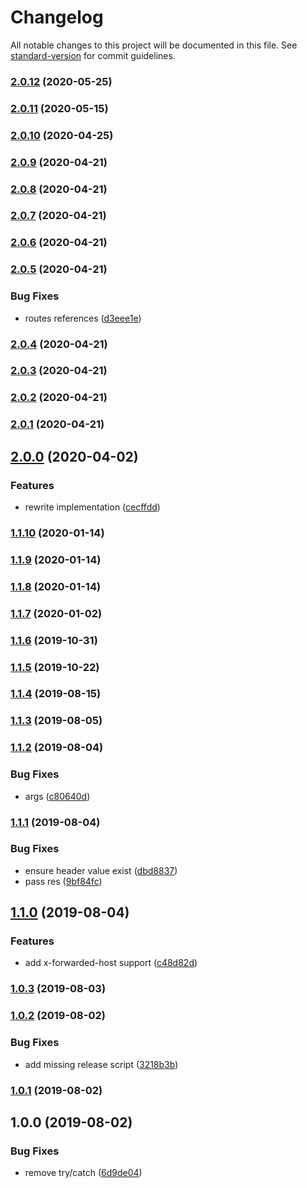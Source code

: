 # Changelog

All notable changes to this project will be documented in this file. See [standard-version](https://github.com/conventional-changelog/standard-version) for commit guidelines.

### [2.0.12](https://github.com/microlinkhq/proxy/compare/v2.0.11...v2.0.12) (2020-05-25)

### [2.0.11](https://github.com/microlinkhq/proxy/compare/v2.0.10...v2.0.11) (2020-05-15)

### [2.0.10](https://github.com/microlinkhq/proxy/compare/v2.0.9...v2.0.10) (2020-04-25)

### [2.0.9](https://github.com/microlinkhq/proxy/compare/v2.0.8...v2.0.9) (2020-04-21)

### [2.0.8](https://github.com/microlinkhq/proxy/compare/v2.0.7...v2.0.8) (2020-04-21)

### [2.0.7](https://github.com/microlinkhq/proxy/compare/v2.0.6...v2.0.7) (2020-04-21)

### [2.0.6](https://github.com/microlinkhq/proxy/compare/v2.0.5...v2.0.6) (2020-04-21)

### [2.0.5](https://github.com/microlinkhq/proxy/compare/v2.0.4...v2.0.5) (2020-04-21)


### Bug Fixes

* routes references ([d3eee1e](https://github.com/microlinkhq/proxy/commit/d3eee1e82f9bad7bf3cb8da64671ca4a7c9423f8))

### [2.0.4](https://github.com/microlinkhq/proxy/compare/v2.0.3...v2.0.4) (2020-04-21)

### [2.0.3](https://github.com/microlinkhq/proxy/compare/v2.0.2...v2.0.3) (2020-04-21)

### [2.0.2](https://github.com/microlinkhq/proxy/compare/v2.0.1...v2.0.2) (2020-04-21)

### [2.0.1](https://github.com/microlinkhq/proxy/compare/v2.0.0...v2.0.1) (2020-04-21)

## [2.0.0](https://github.com/microlinkhq/proxy/compare/v1.1.10...v2.0.0) (2020-04-02)


### Features

* rewrite implementation ([cecffdd](https://github.com/microlinkhq/proxy/commit/cecffddd860b93507c7c60714be508f4a7f8a491))

### [1.1.10](https://github.com/microlinkhq/proxy/compare/v1.1.9...v1.1.10) (2020-01-14)

### [1.1.9](https://github.com/microlinkhq/proxy/compare/v1.1.8...v1.1.9) (2020-01-14)

### [1.1.8](https://github.com/microlinkhq/proxy/compare/v1.1.7...v1.1.8) (2020-01-14)

### [1.1.7](https://github.com/microlinkhq/proxy/compare/v1.1.6...v1.1.7) (2020-01-02)

### [1.1.6](https://github.com/microlinkhq/proxy/compare/v1.1.5...v1.1.6) (2019-10-31)

### [1.1.5](https://github.com/microlinkhq/proxy/compare/v1.1.4...v1.1.5) (2019-10-22)

### [1.1.4](https://github.com/microlinkhq/proxy/compare/v1.1.3...v1.1.4) (2019-08-15)

### [1.1.3](https://github.com/microlinkhq/proxy/compare/v1.1.2...v1.1.3) (2019-08-05)

### [1.1.2](https://github.com/microlinkhq/proxy/compare/v1.1.1...v1.1.2) (2019-08-04)


### Bug Fixes

* args ([c80640d](https://github.com/microlinkhq/proxy/commit/c80640d))

### [1.1.1](https://github.com/microlinkhq/proxy/compare/v1.1.0...v1.1.1) (2019-08-04)


### Bug Fixes

* ensure header value exist ([dbd8837](https://github.com/microlinkhq/proxy/commit/dbd8837))
* pass res ([9bf84fc](https://github.com/microlinkhq/proxy/commit/9bf84fc))

## [1.1.0](https://github.com/microlinkhq/proxy/compare/v1.0.3...v1.1.0) (2019-08-04)


### Features

* add x-forwarded-host support ([c48d82d](https://github.com/microlinkhq/proxy/commit/c48d82d))

### [1.0.3](https://github.com/microlinkhq/proxy/compare/v1.0.2...v1.0.3) (2019-08-03)

### [1.0.2](https://github.com/microlinkhq/proxy/compare/v1.0.1...v1.0.2) (2019-08-02)


### Bug Fixes

* add missing release script ([3218b3b](https://github.com/microlinkhq/proxy/commit/3218b3b))

### [1.0.1](https://github.com/microlinkhq/proxy/compare/v1.0.0...v1.0.1) (2019-08-02)

## 1.0.0 (2019-08-02)


### Bug Fixes

* remove try/catch ([6d9de04](https://github.com/microlinkhq/proxy/commit/6d9de04))
